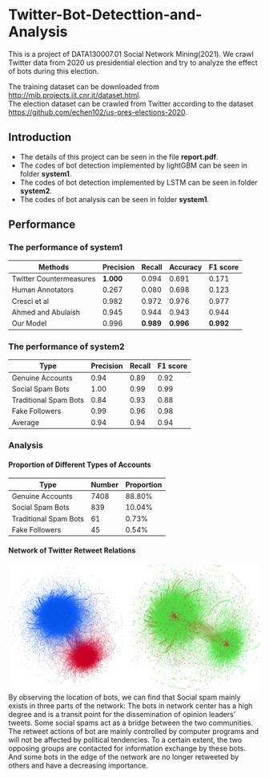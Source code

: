 # Twitter-Bot-Detecttion-and-Analysis
This is a project of DATA130007.01 Social Network Mining(2021). We crawl Twitter data from 2020 us presidential election and try to analyze the  effect of bots during this election. 

The training dataset can be downloaded from http://mib.projects.iit.cnr.it/dataset.html.  
The election dataset can be crawled from Twitter according to the dataset https://github.com/echen102/us-pres-elections-2020. 

## Introduction
* The details of this project can be seen in the file **report.pdf**.
* The codes of bot detection implemented by lightGBM can be seen in folder **system1**.
* The codes of bot detection implemented by LSTM can be seen in folder **system2**.
* The codes of bot analysis can be seen in folder **system1**.

## Performance 
### The performance of system1 
| Methods       | Precision   | Recall  | Accuracy  | F1 score  |
| --------   | -----  | ----  |  -----  | ----  |
| Twitter Countermeasures     | **1.000** |   0.094     |   0.691 |   0.171    |
| Human Annotators      | 0.267 |  0.080    |   0.698 |   0.123    |
| Cresci et al        | 0.982 |   0.972     |   0.976 |   0.977    |
| Ahmed and Abulaish        | 0.945 |   0.944    |  0.943 |  0.944    |
| Our Model       | 0.996 |   **0.989**     |   **0.996** |   **0.992**    |
### The performance of system2 
| Type       | Precision   | Recall  | F1 score  |
| --------   | -----  | ----  |  -----  |
| Genuine Accounts     | 0.94 |   0.89     |  0.92    |
| Social Spam Bots      | 1.00 |  0.99   |   0.99    |
| Traditional Spam Bots        | 0.84 |   0.93     |   0.88    |
| Fake Followers        | 0.99 |   0.96    |  0.98   |
| Average       | 0.94 |   0.94     |   0.94   |
### Analysis
#### Proportion of Different Types of Accounts
| Type      | Number   | Proportion  |
| --------   | -----  | ----  |
| Genuine Accounts     | 7408 |   88.80%     |
| Social Spam Bots      | 839 |  10.04%   |
| Traditional Spam Bots        | 61 |   0.73%     |
| Fake Followers        | 45 |  0.54%    |
#### Network of Twitter Retweet Relations
<img src="p1.jpg"/>
By observing the location of bots, we can find that Social spam mainly exists in three parts of the network: The bots in network center has a high degree and is a transit point for the dissemination of opinion leaders’ tweets. Some social spams act as a bridge between the two communities. The retweet actions of bot are mainly controlled by computer programs and will not be affected by political tendencies. To a certain extent, the two opposing groups are contacted for information exchange by these bots. And some bots in the edge of the network are no longer retweeted by others and
have a decreasing importance.
